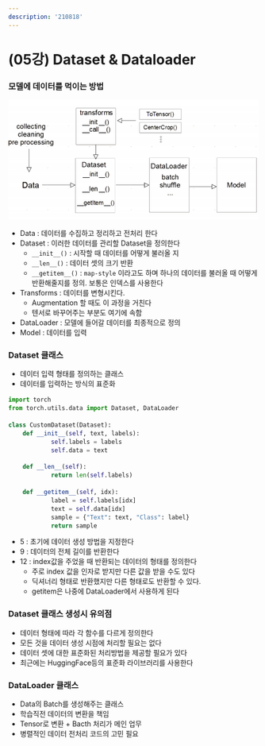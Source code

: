 ```yaml
---
description: '210818'
---
```


# \(05강\) Dataset & Dataloader

### 모델에 데이터를 먹이는 방법

![](../../../../.gitbook/assets/image%20%28935%29.png)

* Data : 데이터를 수집하고 정리하고 전처리 한다
* Dataset : 이러한 데이터를 관리할 Dataset을 정의한다
  * `__init__()` : 시작할 때 데이터를 어떻게 불러올 지
  * `__len__()` : 데이터 셋의 크기 반환
  * `__getitem__()` : `map-style` 이라고도 하며 하나의 데이터를 불러올 때 어떻게 반환해줄지를 정의. 보통은 인덱스를 사용한다
* Transforms : 데이터를 변형시킨다.
  * Augmentation 할 때도 이 과정을 거친다
  * 텐서로 바꾸어주는 부분도 여기에 속함
* DataLoader : 모델에 들어갈 데이터를 최종적으로 정의
* Model : 데이터를 입력



### Dataset 클래스

* 데이터 입력 형태를 정의하는 클래스
* 데이터를 입력하는 방식의 표준화

```python
import torch
from torch.utils.data import Dataset, DataLoader

class CustomDataset(Dataset):
    def __init__(self, text, labels):
            self.labels = labels
            self.data = text

    def __len__(self):
            return len(self.labels)

    def __getitem__(self, idx):
            label = self.labels[idx]
            text = self.data[idx]
            sample = {"Text": text, "Class": label}
            return sample
```

* 5 : 초기에 데이터 생성 방법을 지정한다
* 9 : 데이터의 전체 길이를 반환한다
* 12 : index값을 주었을 때 반환되는 데이터의 형태를 정의한다
  * 주로 index 값을 인자로 받지만 다른 값을 받을 수도 있다
  * 딕셔너리 형태로 반환했지만 다른 형태로도 반환할 수 있다.
  * getitem은 나중에 DataLoader에서 사용하게 된다



### Dataset 클래스 생성시 유의점

* 데이터 형태에 따라 각 함수를 다르게 정의한다
* 모든 것을 데이터 생성 시점에 처리할 필요는 없다
* 데이터 셋에 대한 표준화된 처리방법을 제공할 필요가 있다
* 최근에는 HuggingFace등의 표준화 라이브러리를 사용한다



### DataLoader 클래스

* Data의 Batch를 생성해주는 클래스
* 학습직전 데이터의 변환을 책임
* Tensor로 변환 + Bacth 처리가 메인 업무
* 병렬적인 데이터 전처리 코드의 고민 필요





